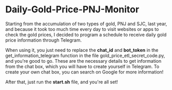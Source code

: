 # Daily-Gold-Price-PNJ-Monitor
Starting from the accumulation of two types of gold, PNJ and SJC, last year, and because it took too much time every day to visit websites or apps to check the gold prices, I decided to program a schedule to receive daily gold price information through Telegram.

When using it, you just need to replace the **chat_id** and **bot_token** in the get_information_telegram function in the file gold_price_etl_secret_code.py, and you're good to go. These are the necessary details to get information from the chat box, which you will have to create yourself in Telegram. To create your own chat box, you can search on Google for more information!

After that, just run the **start.sh** file, and you're all set!
